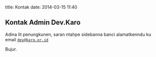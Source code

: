 title: Kontak
date: 2014-03-15 11:40

<h2>Kontak Admin Dev.Karo</h2>

Adina lit penungkunen, saran ntahpe sidebanna banci alamatkenndu ku email
<code><a href="mailto:&#100;&#101;&#118;&#064;&#107;&#097;&#114;&#111;&#046;&#111;&#114;&#046;&#105;&#100;">&#100;&#101;&#118;&#064;&#107;&#097;&#114;&#111;&#046;&#111;&#114;&#046;&#105;&#100;</a></code>

Bujur.